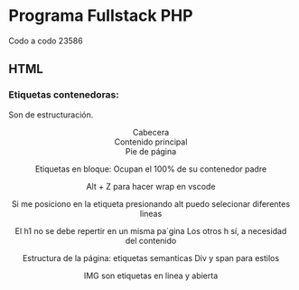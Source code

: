 # Programa Fullstack PHP
Codo a codo 23586

## HTML

### Etiquetas contenedoras:
Son de estructuración.

<header> Cabecera
<main> Contenido principal
<footer> Pie de página

Etiquetas en bloque: Ocupan el 100% de su contenedor padre

Alt + Z para hacer wrap en vscode

Si me posiciono en la etiqueta presionando alt puedo selecionar diferentes lineas

El h1 no se debe repertir en un misma pa´gina
Los otros h sí, a necesidad del contenido
 

Estructura de la página: etiquetas semanticas
Div y span para estilos
 
IMG son etiquetas en linea y abierta